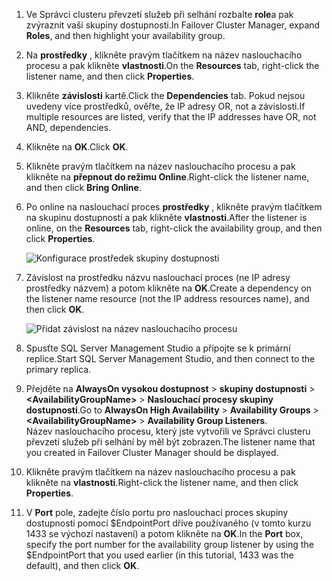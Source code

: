 1. <span data-ttu-id="5d912-101">Ve Správci clusteru převzetí služeb při selhání rozbalte **role**a pak zvýraznit vaší skupiny dostupnosti.</span><span class="sxs-lookup"><span data-stu-id="5d912-101">In Failover Cluster Manager, expand **Roles**, and then highlight your availability group.</span></span>  

2. <span data-ttu-id="5d912-102">Na **prostředky** , klikněte pravým tlačítkem na název naslouchacího procesu a pak klikněte **vlastnosti**.</span><span class="sxs-lookup"><span data-stu-id="5d912-102">On the **Resources** tab, right-click the listener name, and then click **Properties**.</span></span>

3. <span data-ttu-id="5d912-103">Klikněte **závislosti** kartě.</span><span class="sxs-lookup"><span data-stu-id="5d912-103">Click the **Dependencies** tab.</span></span> <span data-ttu-id="5d912-104">Pokud nejsou uvedeny více prostředků, ověřte, že IP adresy OR, not a závislosti.</span><span class="sxs-lookup"><span data-stu-id="5d912-104">If multiple resources are listed, verify that the IP addresses have OR, not AND, dependencies.</span></span>  

4. <span data-ttu-id="5d912-105">Klikněte na **OK**.</span><span class="sxs-lookup"><span data-stu-id="5d912-105">Click **OK**.</span></span>

5. <span data-ttu-id="5d912-106">Klikněte pravým tlačítkem na název naslouchacího procesu a pak klikněte na **přepnout do režimu Online**.</span><span class="sxs-lookup"><span data-stu-id="5d912-106">Right-click the listener name, and then click **Bring Online**.</span></span>

6. <span data-ttu-id="5d912-107">Po online na naslouchací proces **prostředky** , klikněte pravým tlačítkem na skupinu dostupnosti a pak klikněte **vlastnosti**.</span><span class="sxs-lookup"><span data-stu-id="5d912-107">After the listener is online, on the **Resources** tab, right-click the availability group, and then click **Properties**.</span></span>
   
    ![Konfigurace prostředek skupiny dostupnosti](./media/virtual-machines-sql-server-configure-alwayson-availability-group-listener/IC678772.gif)

7. <span data-ttu-id="5d912-109">Závislost na prostředku názvu naslouchací proces (ne IP adresy prostředky názvem) a potom klikněte na **OK**.</span><span class="sxs-lookup"><span data-stu-id="5d912-109">Create a dependency on the listener name resource (not the IP address resources name), and then click **OK**.</span></span>
   
    ![Přidat závislost na název naslouchacího procesu](./media/virtual-machines-sql-server-configure-alwayson-availability-group-listener/IC678773.gif)

8. <span data-ttu-id="5d912-111">Spusťte SQL Server Management Studio a připojte se k primární replice.</span><span class="sxs-lookup"><span data-stu-id="5d912-111">Start SQL Server Management Studio, and then connect to the primary replica.</span></span>

9. <span data-ttu-id="5d912-112">Přejděte na **AlwaysOn vysokou dostupnost** > **skupiny dostupnosti** > **\<AvailabilityGroupName\>**   >  **Naslouchací procesy skupiny dostupnosti**.</span><span class="sxs-lookup"><span data-stu-id="5d912-112">Go to **AlwaysOn High Availability** > **Availability Groups** > **\<AvailabilityGroupName\>** > **Availability Group Listeners**.</span></span>  
    <span data-ttu-id="5d912-113">Název naslouchacího procesu, který jste vytvořili ve Správci clusteru převzetí služeb při selhání by měl být zobrazen.</span><span class="sxs-lookup"><span data-stu-id="5d912-113">The listener name that you created in Failover Cluster Manager should be displayed.</span></span>

10. <span data-ttu-id="5d912-114">Klikněte pravým tlačítkem na název naslouchacího procesu a pak klikněte na **vlastnosti**.</span><span class="sxs-lookup"><span data-stu-id="5d912-114">Right-click the listener name, and then click **Properties**.</span></span>

11. <span data-ttu-id="5d912-115">V **Port** pole, zadejte číslo portu pro naslouchací proces skupiny dostupnosti pomocí $EndpointPort dříve používaného (v tomto kurzu 1433 se výchozí nastavení) a potom klikněte na **OK**.</span><span class="sxs-lookup"><span data-stu-id="5d912-115">In the **Port** box, specify the port number for the availability group listener by using the $EndpointPort that you used earlier (in this tutorial, 1433 was the default), and then click **OK**.</span></span>

